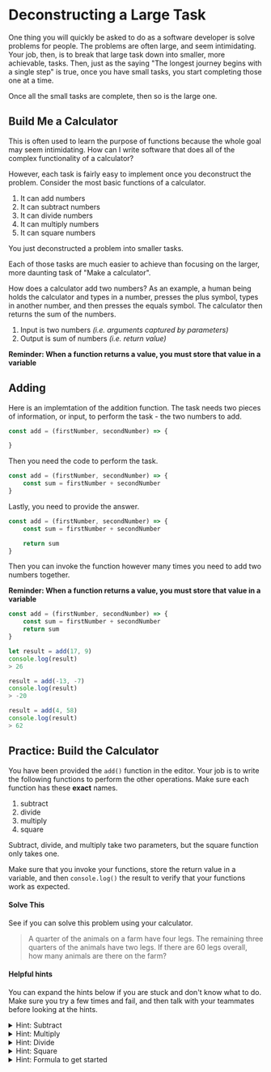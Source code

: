 # Deconstructing a Large Task

One thing you will quickly be asked to do as a software developer is solve problems for people. The problems are often large, and seem intimidating. Your job, then, is to break that large task down into smaller, more achievable, tasks. Then, just as the saying "The longest journey begins with a single step" is true, once you have small tasks, you start completing those one at a time.

Once all the small tasks are complete, then so is the large one.

## Build Me a Calculator

This is often used to learn the purpose of functions because the whole goal may seem intimidating. How can I write software that does all of the complex functionality of a calculator?

However, each task is fairly easy to implement once you deconstruct the problem. Consider the most basic functions of a calculator.

1. It can add numbers
2. It can subtract numbers
3. It can divide numbers
4. It can multiply numbers
5. It can square numbers

You just deconstructed a problem into smaller tasks.

Each of those tasks are much easier to achieve than focusing on the larger, more daunting task of "Make a calculator".

How does a calculator add two numbers? As an example, a human being holds the calculator and types in a number, presses the plus symbol, types in another number, and then presses the equals symbol. The calculator then returns the sum of the numbers.

1. Input is two numbers _(i.e. arguments captured by parameters)_
2. Output is sum of numbers _(i.e. return value)_

**Reminder: When a function returns a value, you must store that value in a variable**

## Adding

Here is an implemtation of the addition function. The task needs two pieces of information, or input, to perform the task - the two numbers to add.

```js
const add = (firstNumber, secondNumber) => {

}
```

Then you need the code to perform the task.

```js
const add = (firstNumber, secondNumber) => {
    const sum = firstNumber + secondNumber
}
```

Lastly, you need to provide the answer.

```js
const add = (firstNumber, secondNumber) => {
    const sum = firstNumber + secondNumber

    return sum
}
```

Then you can invoke the function however many times you need to add two numbers together.

**Reminder: When a function returns a value, you must store that value in a variable**

```js
const add = (firstNumber, secondNumber) => {
    const sum = firstNumber + secondNumber
    return sum
}

let result = add(17, 9)
console.log(result)
> 26

result = add(-13, -7)
console.log(result)
> -20

result = add(4, 58)
console.log(result)
> 62
```

## Practice: Build the Calculator

You have been provided the `add()` function in the editor. Your job is to write the following functions to perform the other operations. Make sure each function has these **exact** names.

1. subtract
2. divide
3. multiply
4. square

Subtract, divide, and multiply take two parameters, but the square function only takes one.

Make sure that you invoke your functions, store the return value in a variable, and then `console.log()` the result to verify that your functions work as expected.

#### Solve This

See if you can solve this problem using your calculator.

> A quarter of the animals on a farm have four legs. The remaining three quarters of the animals have two legs. If there are 60 legs overall, how many animals are there on the farm?

#### Helpful hints

You can expand the hints below if you are stuck and don't know what to do. Make sure you try a few times and fail, and then talk with your teammates before looking at the hints.

<details>
    <summary>Hint: Subtract</summary>

    const subtract = (numberOne, numberTwo) => {
        const difference = numberOne - numberTwo

        return difference
    }
</details>

<details>
    <summary>Hint: Multiply</summary>

    const multiply = (numberOne, numberTwo) => {
        const product = numberOne * numberTwo

        return product
    }
</details>

<details>
    <summary>Hint: Divide</summary>

    const divide = (numberOne, numberTwo) => {
        const quotient = numberOne / numberTwo

        return quotient
    }
</details>

<details>
    <summary>Hint: Square</summary>

    const square = (originalNumber) => {
        const squared = originalNumber * originalNumber

        return squared
    }
</details>

<details>
    <summary>Hint: Formula to get started</summary>

1. Looking for number of animals, which we be represented by `x`.
1. A quarter of the animals - `x` - have 4 legs. So `0.25x` is a quarter of the animals. They have 4 legs so multiply by 4.
1. Three quarters of the animals - `x` - have 2 legs. So `0.75x` is 3/4 of the animals. They have 2 legs so multiply by 2.
1. Both of those added together equals 60.

(0.25x * 4) + (0.75x * 2) = 60
</details>